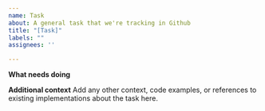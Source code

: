 ```yaml
---
name: Task
about: A general task that we're tracking in Github
title: "[Task]"
labels: ""
assignees: ''

---
```


**What needs doing**


**Additional context**
Add any other context, code examples, or references to existing implementations about the task here.
